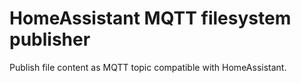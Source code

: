 # HomeAssistant MQTT filesystem publisher

Publish file content as MQTT topic compatible with HomeAssistant.
